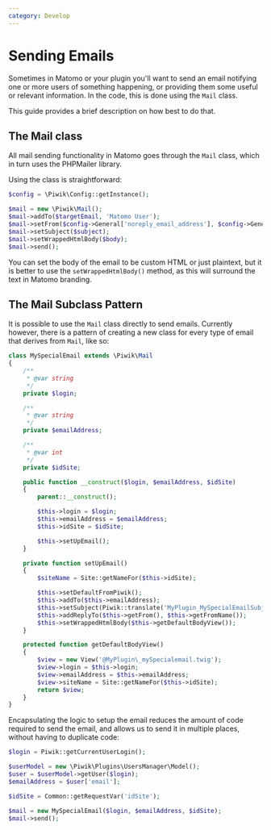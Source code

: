 ```yaml
---
category: Develop
---
```

# Sending Emails

Sometimes in Matomo or your plugin you'll want to send an email notifying one or more users of something happening, or
providing them some useful or relevant information. In the code, this is done using the `Mail` class.

This guide provides a brief description on how best to do that.

## The Mail class

All mail sending functionality in Matomo goes through the `Mail` class, which in turn uses the PHPMailer library.

Using the class is straightforward:

```php
$config = \Piwik\Config::getInstance();

$mail = new \Piwik\Mail();
$mail->addTo($targetEmail, 'Matomo User');
$mail->setFrom($config->General['noreply_email_address'], $config->General['noreply_email_name']);
$mail->setSubject($subject);
$mail->setWrappedHtmlBody($body);
$mail->send();
```

You can set the body of the email to be custom HTML or just plaintext, but it is better to use the `setWrappedHtmlBody()`
method, as this will surround the text in Matomo branding.

## The Mail Subclass Pattern

It is possible to use the `Mail` class directly to send emails. Currently however, there is a pattern of creating a new
class for every type of email that derives from `Mail`, like so:

```php
class MySpecialEmail extends \Piwik\Mail
{
    /**
     * @var string
     */
    private $login;

    /**
     * @var string
     */
    private $emailAddress;

    /**
     * @var int
     */
    private $idSite;

    public function __construct($login, $emailAddress, $idSite)
    {
        parent::__construct();

        $this->login = $login;
        $this->emailAddress = $emailAddress;
        $this->idSite = $idSite;

        $this->setUpEmail();
    }

    private function setUpEmail()
    {
        $siteName = Site::getNameFor($this->idSite);

        $this->setDefaultFromPiwik();
        $this->addTo($this->emailAddress);
        $this->setSubject(Piwik::translate('MyPlugin_MySpecialEmailSubject', [$siteName]));
        $this->addReplyTo($this->getFrom(), $this->getFromName());
        $this->setWrappedHtmlBody($this->getDefaultBodyView());
    }

    protected function getDefaultBodyView()
    {
        $view = new View('@MyPlugin\_mySpecialemail.twig');
        $view->login = $this->login;
        $view->emailAddress = $this->emailAddress;
        $view->siteName = Site::getNameFor($this->idSite);
        return $view;
    }
}
```

Encapsulating the logic to setup the email reduces the amount of code required to send the email, and allows us
to send it in multiple places, without having to duplicate code:

```php
$login = Piwik::getCurrentUserLogin();

$userModel = new \Piwik\Plugins\UsersManager\Model();
$user = $userModel->getUser($login);
$emailAddress = $user['email'];

$idSite = Common::getRequestVar('idSite');

$mail = new MySpecialEmail($login, $emailAddress, $idSite);
$mail->send();
```
